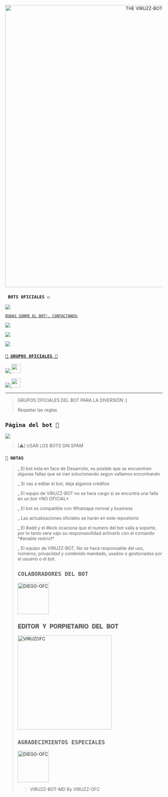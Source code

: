 

<p align="center">
<img src="https://github.com/VIRUZOFC/VIRUZZ-BOT-MD/blob/main/Menu2.jpg" alt="THE VIRUZZ-BOT-MD" width="900"/>
</p>

### ` BOTS OFICIALES ☑️`

<a href="http://wa.me/524445790238" target="blank"><img src="https://img.shields.io/badge/VIRUZZ BOT-OFICIAL.1️⃣-25D366?style=for-the-badge&logo=whatsapp&logoColor=white" />

`DUDAS SOBRE EL BOT❔, CONTACTANOS❕`

<a href="http://wa.me/595986674310" target="blank"><img src="https://img.shields.io/badge/VIRUZZ_OFC_CREADOR-25D366?style=for-the-badge&logo=whatsapp&logoColor=white" />
<p><a href="http://wa.me/593959425714" target="blank"><img src="https://img.shields.io/badge/DIEGO_OFC_COLAB.1-25D366?style=for-the-badge&logo=whatsapp&logoColor=white" /></p>
<a href="http://wa.me/573168068344" target="blank"><img src="https://img.shields.io/badge/KIUBY_COLAB.2-25D366?style=for-the-badge&logo=whatsapp&logoColor=white" />

### `🔰 GRUPOS OFICIALES 🔰`


<a href="https://chat.whatsapp.com/L5oWIJp9c5BE8hMNCjJFGV" target="blank"><img src="https://img.shields.io/badge/Grupo-oficial-25D366?style=for-the-badge&logo=whatsapp&logoColor=white" /><a href="https://chat.whatsapp.com/L5oWIJp9c5BE8hMNCjJFGV"> <img src="https://upload.wikimedia.org/wikipedia/commons/thumb/1/19/WhatsApp_logo-color-vertical.svg/1200px-WhatsApp_logo-color-vertical.svg.png" height="29px"></a>


<a href="https://chat.whatsapp.com/GDkNr8qkR1K5VMpXlCLIIQ" target="blank"><img src="https://img.shields.io/badge/Grupo-oficial2-25D366?style=for-the-badge&logo=whatsapp&logoColor=white" /><a href="https://chat.whatsapp.com/GDkNr8qkR1K5VMpXlCLIIQ"> <img src="https://upload.wikimedia.org/wikipedia/commons/thumb/1/19/WhatsApp_logo-color-vertical.svg/1200px-WhatsApp_logo-color-vertical.svg.png" height="29px"></a>

---------
> GRUPOS OFICIALES DEL BOT PARA LA DIVERSIÓN :)
> <p>Respetar las reglas </p>

## `Página del bot 📌 `

<a href="https://sites.google.com/view/dorratbotmd/inicio" target="_blank"> <img src="https://img.shields.io/badge/-pagina aqui-%23E4405F?style=for-the-badge&logo=página aqui&logoColor=black" target="_blank"></a> 

> [⚠️] USAR LOS BOTS SIN SPAM

### `📄 NOTAS`
><p>_ El bot esta en face de Desarrollo, es posible que se encuentren algunas fallas que se iran solucionando segun vallamos encontrando</p>
><p>_ Si vas a editar el bot, deja algunos créditos </p>
><p>_ El equpo de VIRUZZ-BOT no se hara cargo si se encuntra una falla en un bot *NO OFICIAL*</p>
><p>_ El bot es compatible con Whatsapp normal y business</p>
><p>_ Las actualizaciones oficiales se harán en este repositorio </p>
><p>_ El #add y el #kick ocaciona que el numero del bot valla a soporte, por lo tanto sera vajo su responsavilidad activarlo con el comando *#enable restrict*</p>
><p>_ El equipo de VIRUZZ-BOT, No se hace responsable del uso, números, privacidad y contenido mandado, usados o gestionados por el usuario o el bot.</p

## `COLABORADORES DEL BOT` 
<a href="https://github.com/DIEGO-OFC"><img src="https://github.com/DIEGO-OFC.png" width="100" height="100" alt="DIEGO-OFC"/></a>




## `𝐄𝐃𝐈𝐓𝐎𝐑 𝐘 𝐏𝐎𝐑𝐏𝐈𝐄𝐓𝐀𝐑𝐈𝐎 𝐃𝐄𝐋 𝐁𝐎𝐓` 
<a href="https://github.com/VIRUZOFC"><img src="https://github.com/VIRUZOFC.png" width="300" height="300" alt="VIRUZOFC"/></a>

## `AGRADECIMIENTOS ESPECIALES`

<a href="https://github.com/DIEGO-OFC/DORRAT-BOT-MD"><img src="https://github.com/DIEGO-OFC/DORRAT-BOT-MD/blob/main/Menu2.jpg" width="100" height="100" alt="DIEGO-OFC"/></a>


>VIRUZZ-BOT-MD By VIRUZZ-OFC
